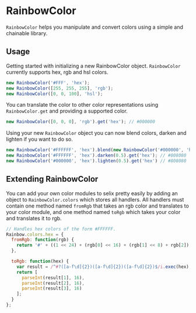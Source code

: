 RainbowColor
============

`RainbowColor` helps you manipulate and convert colors using a simple and chainable library.

Usage
-----

Getting started with initializing a new RainbowColor object. `RainbowColor` currently supports hex, rgb and hsl colors.

```javascript
new RainbowColor('#FFF', 'hex');
new RainbowColor([255, 255, 255], 'rgb');
new RainbowColor([0, 0, 100], 'hsl');
```

You can translate the color to other color representations using `RainbowColor.get` and providing a supported color.

```javascript
new RainbowColor([0, 0, 0], 'rgb').get('hex'); // #000000
```

Using your new `RainbowColor` object you can now blend colors, darken and lighten if you want to do so.

```javascript
new RainbowColor('#FFFFFF', 'hex').blend(new RainbowColor('#000000', 'hex'), 0.5).get('hex'); // #808080
new RainbowColor('#FFFFFF', 'hex').darken(0.5).get('hex'); // #808080
new RainbowColor('#000000', 'hex').lighten(0.5).get('hex') // #808080
```

Extending RainbowColor
----------------------

You can add your own color modules to selix pretty easily by adding an object to `RainbowColor.colors` which stores all handlers. All handlers must contain one method named `fromRgb` that takes an rgb color and translates to your color module, and one method named `toRgb` which takes your color and translates it to rgb.

```javascript
// Handles hex colors of the form #FFFFFF.
Rainbow.colors.hex = {
  fromRgb: function(rgb) {
    return '#' + ((1 << 24) + (rgb[0] << 16) + (rgb[1] << 8) + rgb[2]).toString(16).slice(1);
  },

  toRgb: function(hex) {
    var result = /^#?([a-f\d]{2})([a-f\d]{2})([a-f\d]{2})$/i.exec(hex);
    return [
      parseInt(result[1], 16),
      parseInt(result[2], 16),
      parseInt(result[3], 16)
    ];
  }
};
```